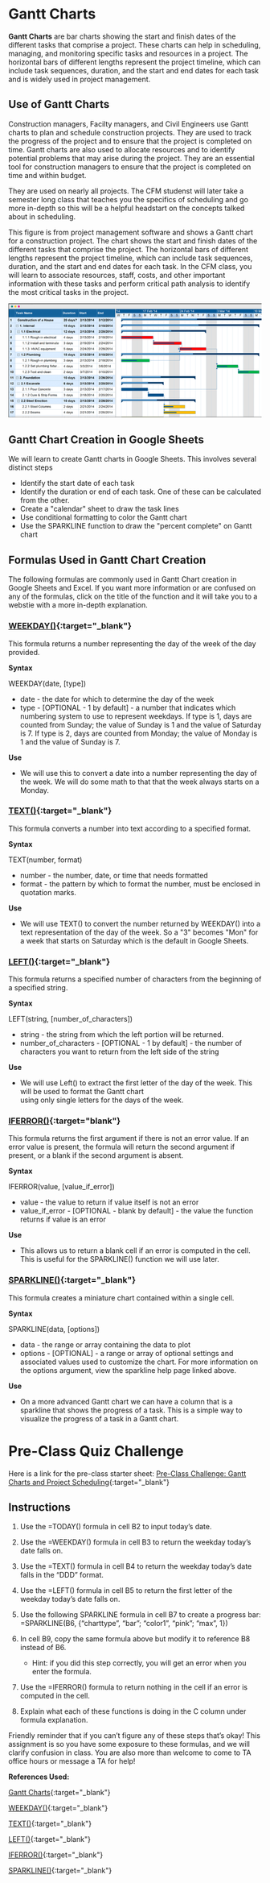 # Gantt Charts

**Gantt Charts** are bar charts showing the start and finish dates of the different tasks that comprise a project. These charts can help in scheduling, managing, and monitoring specific tasks and resources in a project. The horizontal bars of different lengths represent the project timeline, which can include task sequences, duration, and the start and end dates for each task and is widely used in project management.

## Use of Gantt Charts
Construction managers, Facilty managers, and Civil Engineers use Gantt charts to plan and schedule construction projects. They are used to track the progress of the project and to ensure that the project is completed on time. Gantt charts are also used to allocate resources and to identify potential problems that may arise during the project. They are an essential tool for construction managers to ensure that the project is completed on time and within budget.

They are used on nearly all projects. The CFM studenst will later take a semester long class that teaches you the specifics of scheduling and go more in-depth so this will be a helpful headstart on the concepts talked about in scheduling.

This figure is from project management software and shows a Gantt chart for a construction project. The chart shows 
the start and finish dates of the different tasks that comprise the project. The horizontal bars of different lengths represent the project timeline, which can include task sequences, duration, and the start and end dates for each task. In the CFM class, you will learn to associate resources, staff, costs, and other important information with these tasks and perform critical path analysis to identify the most critical tasks in the project.

![gantt_chart.png](images/gantt_chart.png)

## Gantt Chart Creation in Google Sheets
We will learn to create Gantt charts in Google Sheets. This involves several distinct steps
* Identify the start date of each task
* Identify the duration or end of each task. One of these can be calculated from the other.
* Create a "calendar" sheet to draw the task lines
* Use conditional formatting to color the Gantt chart
* Use the SPARKLINE function to draw the "percent complete" on Gantt chart

## Formulas Used in Gantt Chart Creation

The following formulas are commonly used in Gantt Chart creation in Google Sheets and Excel. If you want more information or are confused on any of the formulas, click on the title of the function and it will take you to a webstie with a more in-depth explanation.

### [WEEKDAY()](https://support.google.com/docs/answer/3092985?hl=en){:target="_blank"}
This formula returns a number representing the day of the week of the day provided. 

**Syntax**

WEEKDAY(date, [type])

  * date - the date for which to determine the day of the week
  * type - [OPTIONAL - 1 by default] - a number that indicates which numbering system to use to represent weekdays. If type is 1, days are counted from Sunday; the value of Sunday is 1 and the value of Saturday is 7. If type is 2, days are counted from Monday; the value of Monday is 1 and the value of Sunday is 7.

**Use** 

* We will use this to convert a date into a number representing the day of the week. We will do some math to that 
that the week always starts on a Monday.


### [TEXT()](https://support.google.com/docs/answer/3094139?hl=en&sjid=3583168966296803426-NC){:target="_blank"}
This formula converts a number into text according to a specified format.

**Syntax**

TEXT(number, format)

  * number - the number, date, or time that needs formatted
  * format - the pattern by which to format the number, must be enclosed in quotation marks.

**Use**

* We will use TEXT() to convert the number returned by WEEKDAY() into a text representation of the day of the week. So 
a "3" becomes "Mon" for a week that starts on Saturday which is the default in Google Sheets.

### [LEFT()](https://support.google.com/docs/answer/3094079?hl=en){:target="_blank"}
This formula returns a specified number of characters from the beginning of a specified string.

**Syntax**

LEFT(string, [number_of_characters])

  * string - the string from which the left portion will be returned.
  * number_of_characters - [OPTIONAL - 1 by default] - the number of characters you want to return from the left side of the string

**Use**

* We will use Left() to extract the first letter of the day of the week. This will be used to format the Gantt chart  
using only single letters for the days of the week.

### [IFERROR()](https://support.google.com/docs/answer/3093304?hl=en&sjid=3583168966296803426-NC){:target="blank"}
This formula returns the first argument if there is not an error value. If an error value is present, the formula will return the second argument if present, or a blank if the second argument is absent.

**Syntax**

IFERROR(value, [value_if_error])

  * value - the value to return if value itself is not an error
  * value_if_error - [OPTIONAL - blank by default] - the value the function returns if value is an error

**Use**
* This allows us to return a blank cell if an error is computed in the cell. This is useful for the SPARKLINE() 
function we will use later.

### [SPARKLINE()](https://support.google.com/docs/answer/3093289?hl=en&sjid=3583168966296803426-NC){:target="_blank"}
This formula creates a miniature chart contained within a single cell.

**Syntax**

SPARKLINE(data, [options])

  * data - the range or array containing the data to plot
  * options - [OPTIONAL] - a range or array of optional settings and associated values used to customize the chart. For more information on the options argument, view the sparkline help page linked above.

**Use**
* On a more advanced Gantt chart we can have a column that is a sparkline that shows the progress of a task. This is a simple way to visualize the progress of a task in a Gantt chart.


# Pre-Class Quiz Challenge
Here is a link for the pre-class starter sheet: [Pre-Class Challenge: Gantt Charts and Project Scheduling](https://docs.google.com/spreadsheets/d/1kWWKcEMHJBMgLYg-by6k-AcVT_QcRzi-yzFtLiWq2JI/edit?usp=sharing){:target="_blank"}


## Instructions

1. Use the =TODAY() formula in cell B2 to input today’s date.
2. Use the =WEEKDAY() formula in cell B3 to return the weekday today’s date falls on.
3. Use the =TEXT() formula in cell B4 to return the weekday today’s date falls in the “DDD” format.
4. Use the =LEFT() formula in cell B5 to return the first letter of the weekday today’s date falls on.
5. Use the following SPARKLINE formula in cell B7 to create a progress bar:
=SPARKLINE(B6, {“charttype”, “bar”; “color1”, “pink”; “max”, 1})
6. In cell B9, copy the same formula above but modify it to reference B8 instead of B6.

   - Hint: if you did this step correctly, you will get an error when you enter the formula.

7. Use the =IFERROR() formula to return nothing in the cell if an error is computed in the cell.
8. Explain what each of these functions is doing in the C column under formula explanation.
   
Friendly reminder that if you can’t figure any of these steps that’s okay! This assignment is so you have some exposure to these formulas, and we will clarify confusion in class. You are also more than welcome to come to TA office hours or message a TA for help!




**References Used:**

[Gantt Charts](https://www.investopedia.com/terms/g/gantt-chart.asp){:target="_blank"}

[WEEKDAY()](https://support.google.com/docs/answer/3092985?hl=en){:target="_blank"}

[TEXT()](https://support.google.com/docs/answer/3094139?hl=en&sjid=3583168966296803426-NC){:target="_blank"}

[LEFT()](https://support.google.com/docs/answer/3094079?hl=en){:target="_blank"}

[IFERROR()](https://support.google.com/docs/answer/3093304?hl=en&sjid=3583168966296803426-NC){:target="_blank"}

[SPARKLINE()](https://support.google.com/docs/answer/3093289?hl=en&sjid=3583168966296803426-NC){:target="_blank"}
